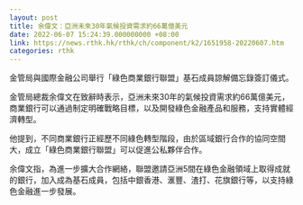 ```yaml
---
layout: post
title: 余偉文：亞洲未來30年氣候投資需求約66萬億美元
date: 2022-06-07 15:24:39.000000000 +08:00
link: https://news.rthk.hk/rthk/ch/component/k2/1651958-20220607.htm
categories: rthk
---
```


金管局與國際金融公司舉行「綠色商業銀行聯盟」基石成員諒解備忘錄簽訂儀式。

金管局總裁余偉文在致辭時表示，亞洲未來30年的氣候投資需求約66萬億美元，商業銀行可以通過制定明確戰略目標，以及開發綠色金融產品和服務，支持實體經濟轉型。

他提到，不同商業銀行正經歷不同綠色轉型階段，由於區域銀行合作的協同空間大，成立「綠色商業銀行聯盟」可以促進公私夥伴合作。

余偉文指，為進一步擴大合作網絡，聯盟邀請亞洲5間在綠色金融領域上取得成就的銀行，加入成為基石成員，包括中銀香港、滙豐、渣打、花旗銀行等，以支持綠色金融進一步發展。
